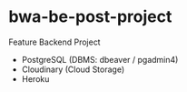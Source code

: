 # bwa-be-post-project
Feature Backend Project
- PostgreSQL (DBMS: dbeaver / pgadmin4)
- Cloudinary (Cloud Storage)
- Heroku
